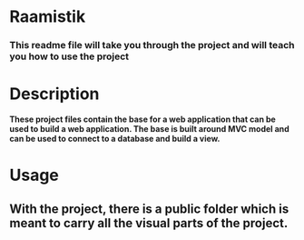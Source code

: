 # Raamistik

### This readme file will take you through the project  and will teach you how to use the project 

# Description
 
**These project files contain the base for a web application that can be used to build a web application. The base is built around MVC model and can be used to connect to a database and build a view.**


# Usage

## With the project, there is a public folder which is meant to carry all the visual parts of the project.

